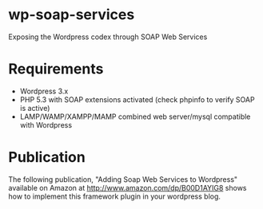 wp-soap-services
================

Exposing the Wordpress codex through SOAP Web Services

Requirements
============
- Wordpress 3.x
- PHP 5.3 with SOAP extensions activated (check phpinfo to verify SOAP is active)
- LAMP/WAMP/XAMPP/MAMP combined web server/mysql compatible with Wordpress

Publication
===========

The following publication, "Adding Soap Web Services to Wordpress" available on
Amazon at http://www.amazon.com/dp/B00D1AYIG8 shows how to implement this framework plugin
in your wordpress blog.

